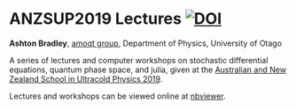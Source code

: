 # ANZSUP2019 Lectures [![DOI](https://zenodo.org/badge/115932136.svg)](https://zenodo.org/badge/latestdoi/115932136)

__Ashton Bradley__, [amoqt group](https://amoqt.otago.ac.nz), Department of Physics, University of Otago

A series of lectures and computer workshops on stochastic differential equations, quantum phase space, and julia, given at the [Australian and New Zealand School in Ultracold Physics 2019](https://www.otago.ac.nz/dodd-walls/events/anzsup/index.html).

Lectures and workshops can be viewed online at [nbviewer](https://nbviewer.jupyter.org/github/AshtonSBradley/ANZSUP19_Stochastic/tree/master).

